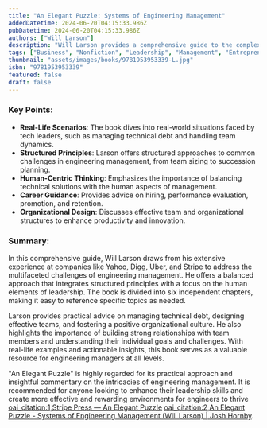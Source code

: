 ```yaml
---
title: "An Elegant Puzzle: Systems of Engineering Management"
addedDatetime: 2024-06-20T04:15:33.986Z
pubDatetime: 2024-06-20T04:15:33.986Z
authors: ["Will Larson"]
description: "Will Larson provides a comprehensive guide to the complexities of engineering management, blending structured principles with human-centric thinking."
tags: ["Business", "Nonfiction", "Leadership", "Management", "Entrepreneurship", "Self Help"]
thumbnail: "assets/images/books/9781953953339-L.jpg"
isbn: "9781953953339"
featured: false
draft: false 
---
```


### Key Points:

- **Real-Life Scenarios**: The book dives into real-world situations faced by tech leaders, such as managing technical debt and handling team dynamics.
- **Structured Principles**: Larson offers structured approaches to common challenges in engineering management, from team sizing to succession planning.
- **Human-Centric Thinking**: Emphasizes the importance of balancing technical solutions with the human aspects of management.
- **Career Guidance**: Provides advice on hiring, performance evaluation, promotion, and retention.
- **Organizational Design**: Discusses effective team and organizational structures to enhance productivity and innovation.

### Summary:

In this comprehensive guide, Will Larson draws from his extensive experience at companies like Yahoo, Digg, Uber, and Stripe to address the multifaceted challenges of engineering management. He offers a balanced approach that integrates structured principles with a focus on the human elements of leadership. The book is divided into six independent chapters, making it easy to reference specific topics as needed.

Larson provides practical advice on managing technical debt, designing effective teams, and fostering a positive organizational culture. He also highlights the importance of building strong relationships with team members and understanding their individual goals and challenges. With real-life examples and actionable insights, this book serves as a valuable resource for engineering managers at all levels.

"An Elegant Puzzle" is highly regarded for its practical approach and insightful commentary on the intricacies of engineering management. It is recommended for anyone looking to enhance their leadership skills and create more effective and rewarding environments for engineers to thrive [oai_citation:1,Stripe Press — An Elegant Puzzle](https://press.stripe.com/an-elegant-puzzle) [oai_citation:2,An Elegant Puzzle - Systems of Engineering Management (Will Larson) | Josh Hornby](https://joshhornby.com/books/an-elegant-puzzle).